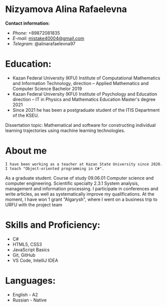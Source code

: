  # Nizyamova Alina Rafaelevna

**Contact information:** 
* *Phone:* +89872081835
* *E-mail:* mistake40004@gmail.com
* *Telegram:* @alinarafaelevna97

#  Education:
* Kazan Federal University (KFU) Institute of Computational Mathematics and Information Technology, direction – Applied Mathematics and Computer Science Bachelor 2019
* Kazan Federal University (KFU) Institute of Psychology and Education direction – IT in Physics and Mathematics Education Master's degree 2021
* Since 2021 he has been a postgraduate student of the ITIS Department of the KSEU.



Dissertation topic: Mathematical and software for constructing individual learning trajectories using machine learning technologies.

# About me

    I have been working as a teacher at Kazan State University since 2020. I teach "Object-oriented programming in C#". 

As a graduate student. Course of study 09.06.01 Computer science and computer engineering.
Scientific specialty 2.3.1 System analysis, management and information processing. 
 I participate in conferences and write articles, as well as systematically improve my qualifications. At the moment, I have won 1 grant "Algarysh", where I went on a business trip to URFU with the project team

# Skills and Proficiency:
* C#
* HTML5, CSS3
* JavaScript Basics
* Git, GitHub
* VS Code, IntelliJ IDEA


# Languages:
* English - A2
* Russian - Native